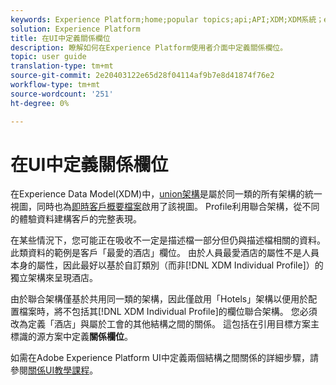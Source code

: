 ```yaml
---
keywords: Experience Platform;home;popular topics;api;API;XDM;XDM系統；experience資料模型；資料模型；ui;workspace;relations;field;
solution: Experience Platform
title: 在UI中定義關係欄位
description: 瞭解如何在Experience Platform使用者介面中定義關係欄位。
topic: user guide
translation-type: tm+mt
source-git-commit: 2e20403122e65d28f04114af9b7e8d41874f76e2
workflow-type: tm+mt
source-wordcount: '251'
ht-degree: 0%

---
```



# 在UI中定義關係欄位

在Experience Data Model(XDM)中，[union架構](../../schema/composition.md#union)是屬於同一類的所有架構的統一視圖，同時也為[即時客戶概要檔案](../../../profile/home.md)啟用了該視圖。 Profile利用聯合架構，從不同的體驗資料建構客戶的完整表現。

在某些情況下，您可能正在吸收不一定是描述檔一部分但仍與描述檔相關的資料。 此類資料的範例是客戶「最愛的酒店」欄位。 由於人員最愛酒店的屬性不是人員本身的屬性，因此最好以基於自訂類別（而非[!DNL XDM Individual Profile]）的獨立架構來呈現酒店。

由於聯合架構僅基於共用同一類的架構，因此僅啟用「Hotels」架構以便用於配置檔案時，將不包括其[!DNL XDM Individual Profile]的欄位聯合架構。 您必須改為定義「酒店」與屬於工會的其他結構之間的關係。 這包括在引用目標方案主標識的源方案中定義&#x200B;**關係欄位**。

如需在Adobe Experience Platform UI中定義兩個結構之間關係的詳細步驟，請參閱[關係UI教學課程](../../tutorials/relationship-ui.md)。